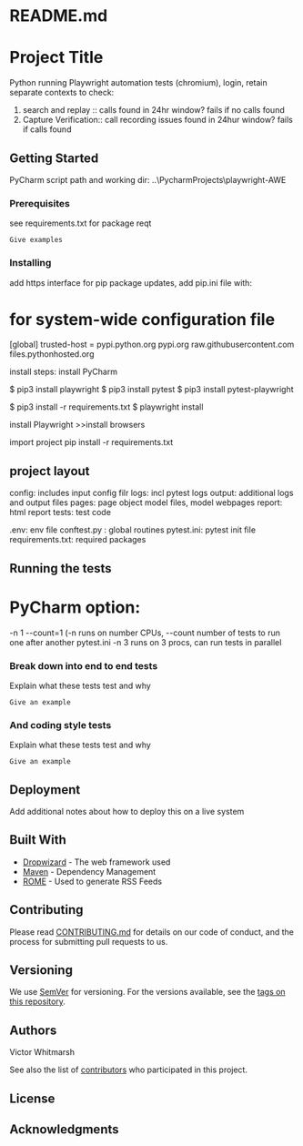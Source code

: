 # README.md
# Project Title

Python running Playwright automation tests (chromium), login, retain separate contexts to check:
1. search and replay :: calls found in 24hr window? fails if no calls found
2. Capture Verification:: call recording issues found in 24hur window? fails if calls found

## Getting Started

PyCharm script path and working dir:
..\PycharmProjects\playwright-AWE

### Prerequisites

see requirements.txt for package reqt
```
Give examples
```

### Installing

add https interface for pip package updates, add pip.ini file with:

# for system-wide configuration file
[global]
trusted-host = pypi.python.org
               pypi.org
               raw.githubusercontent.com
               files.pythonhosted.org


install steps:
install PyCharm

$ pip3 install playwright
$ pip3 install pytest
$ pip3 install pytest-playwright

$ pip3 install -r requirements.txt
$ playwright install

install Playwright >>install browsers

import project
pip install -r requirements.txt

## project layout
config: includes input config filr
logs: incl pytest logs
output: additional logs and output files
pages: page object model files, model webpages
report: html report 
tests: test code

.env: env file
conftest.py : global routines
pytest.ini: pytest init file
requirements.txt: required packages


## Running the tests
# PyCharm option:
-n 1 --count=1 (-n runs on number CPUs, --count number of tests to run one after another
pytest.ini -n 3 runs on 3 procs, can run tests in parallel

### Break down into end to end tests

Explain what these tests test and why

```
Give an example
```

### And coding style tests

Explain what these tests test and why

```
Give an example
```

## Deployment

Add additional notes about how to deploy this on a live system

## Built With

* [Dropwizard](http://www.dropwizard.io/1.0.2/docs/) - The web framework used
* [Maven](https://maven.apache.org/) - Dependency Management
* [ROME](https://rometools.github.io/rome/) - Used to generate RSS Feeds

## Contributing

Please read [CONTRIBUTING.md](https://gist.github.com/PurpleBooth/b24679402957c63ec426) for details on our code of conduct, and the process for submitting pull requests to us.

## Versioning

We use [SemVer](http://semver.org/) for versioning. For the versions available, see the [tags on this repository](https://github.com/your/project/tags). 

## Authors

Victor Whitmarsh

See also the list of [contributors](https://github.com/your/project/contributors) who participated in this project.

## License



## Acknowledgments


